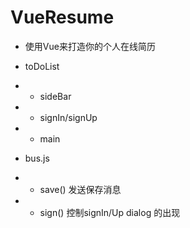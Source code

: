 # VueResume

- 使用Vue来打造你的个人在线简历

- toDoList

- - sideBar

- - signIn/signUp

- - main

- bus.js

- - save() 发送保存消息

- - sign() 控制signIn/Up dialog 的出现
